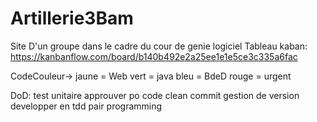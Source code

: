 # Artillerie3Bam
Site D'un groupe dans le cadre du cour de genie logiciel
Tableau kaban: https://kanbanflow.com/board/b140b492e2a25ee1e1e5ce3c335a6fac

CodeCouleur->
jaune = Web
vert = java
bleu = BdeD
rouge = urgent

DoD:
test unitaire
approuver po
code clean
commit gestion de version
developper en tdd
pair programming


